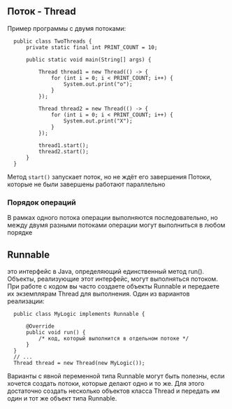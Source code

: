 ## Поток - Thread 
Пример программы с двумя потоками:
```
  public class TwoThreads {
      private static final int PRINT_COUNT = 10;
  
      public static void main(String[] args) {
  
          Thread thread1 = new Thread(() -> {
              for (int i = 0; i < PRINT_COUNT; i++) {
                  System.out.print("o");
              }
          });
  
          Thread thread2 = new Thread(() -> {
              for (int i = 0; i < PRINT_COUNT; i++) {
                  System.out.print("X");
              }
          });
  
          thread1.start();
          thread2.start();
      }
  }
```

Метод `start()` запускает поток, но не ждёт его завершения
Потоки, которые не были завершены работают параллельно 

### Порядок операций 
В рамках одного потока операции выполняются последовательно, но между двумя разными потоками операции могут выполниться в любом порядке


## Runnable
это интерфейс в Java, определяющий единственный метод run(). Объекты, реализующие этот интерфейс, могут выполняться потоком. При работе с кодом вы часто создаете объекты Runnable и передаете их экземплярам Thread для выполнения.
Один из вариантов реализации:
```
  public class MyLogic implements Runnable {
  
      @Override
      public void run() {
          /* код, который выполнится в отдельном потоке */
      }
  }
  // ...
  Thread thread = new Thread(new MyLogic());
```

Варианты с явной переменной типа Runnable могут быть полезны, если хочется создать потоки, которые делают одно и то же. Для этого достаточно создать несколько объектов класса Thread и передать им один и тот же объект типа Runnable.


